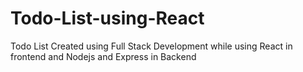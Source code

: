# Todo-List-using-React
Todo List Created using Full Stack Development while using React in frontend and Nodejs and Express in Backend

